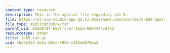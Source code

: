 ```yaml
---
content_type: resource
description: This is the special file regarding lab 5.
file: https://ol-ocw-studio-app-qa.s3.amazonaws.com/courses/6-828-operating-system-engineering-fall-2012/7bd4e3334e5a88cdf008c465dd079ba4_lab5.tar.gz
file_type: application/x-tar
parent_uid: 8d5d8f8f-653f-ccaf-152d-8064474c5fe2
resourcetype: Other
title: lab5.tar.gz
uid: 7bd4e333-4e5a-88cd-f008-c465dd079ba4
---
```

